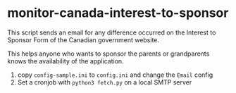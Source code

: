 # monitor-canada-interest-to-sponsor

This script sends an email for any difference occurred on the Interest to Sponsor Form of the Canadian government website.

This helps anyone who wants to sponsor the parents or grandparents knows the availability of the application.

1. copy `config-sample.ini` to `config.ini` and change the `Email` config
2. Set a cronjob with `python3 fetch.py` on a local SMTP server
